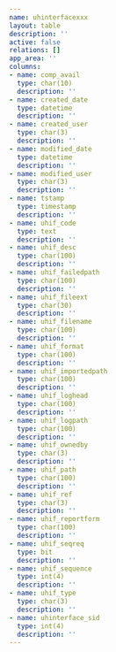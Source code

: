 ```yaml
---
name: uhinterfacexxx
layout: table
description: ''
active: false
relations: []
app_area: ''
columns:
- name: comp_avail
  type: char(10)
  description: ''
- name: created_date
  type: datetime
  description: ''
- name: created_user
  type: char(3)
  description: ''
- name: modified_date
  type: datetime
  description: ''
- name: modified_user
  type: char(3)
  description: ''
- name: tstamp
  type: timestamp
  description: ''
- name: uhif_code
  type: text
  description: ''
- name: uhif_desc
  type: char(100)
  description: ''
- name: uhif_failedpath
  type: char(100)
  description: ''
- name: uhif_fileext
  type: char(30)
  description: ''
- name: uhif_filename
  type: char(100)
  description: ''
- name: uhif_format
  type: char(100)
  description: ''
- name: uhif_importedpath
  type: char(100)
  description: ''
- name: uhif_loghead
  type: char(100)
  description: ''
- name: uhif_logpath
  type: char(100)
  description: ''
- name: uhif_ownedby
  type: char(3)
  description: ''
- name: uhif_path
  type: char(100)
  description: ''
- name: uhif_ref
  type: char(3)
  description: ''
- name: uhif_reportform
  type: char(100)
  description: ''
- name: uhif_seqreq
  type: bit
  description: ''
- name: uhif_sequence
  type: int(4)
  description: ''
- name: uhif_type
  type: char(3)
  description: ''
- name: uhinterface_sid
  type: int(4)
  description: ''
---
```


